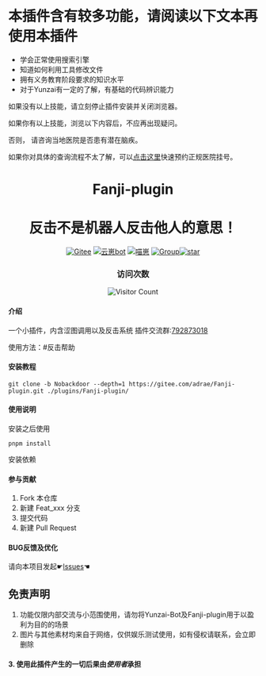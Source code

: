 # **本插件含有较多功能，请阅读以下文本再使用本插件**
* 学会正常使用搜索引擎
* 知道如何利用工具修改文件
* 拥有义务教育阶段要求的知识水平
* 对于Yunzai有一定的了解，有基础的代码辨识能力

如果没有以上技能，请立刻停止插件安装并关闭浏览器。

如果你有以上技能，浏览以下内容后，不应再出现疑问。

否则， 请咨询当地医院是否患有潜在脑疾。

如果你对具体的查询流程不太了解，可以[点击这里](https://www.guahao.com/nav)快速预约正规医院挂号。

<div align="center">

# Fanji-plugin
# 反击不是机器人反击他人的意思！
[![Gitee](https://img.shields.io/badge/Gitee-反击插件-black?style=flat-square&logo=gitee)](https://gitee.com/adrae/Fanji-plugin) [![云崽bot](https://img.shields.io/badge/云崽-v3-black?style=flat-square&logo=dependabot)](https://gitee.com/Le-niao/Yunzai-Bot) [![喵崽](https://img.shields.io/badge/喵崽-black?style=flat-square&logo=dependabot)](https://gitee.com/yoimiya-kokomi/Miao-Yunzai) [![Group](https://img.shields.io/badge/群号-792873018-red?style=flat-square&logo=GroupMe&logoColor=white)](http://qm.qq.com/cgi-bin/qm/qr?_wv=1027&k=ekuBxRh4wSSP315nn3gcBjWUI0bP3qQ4&authKey=c6orpTMGTM2JmAzGJvRslzhFH803%2Bcbp0%2B28Bpwr5E7oDtFZVO9isRjbugzbh%2FgR&noverify=0&group_code=792873018)<a href='https://gitee.com/adrae/Fanji-plugin/stargazers'><img src='https://gitee.com/adrae/Fanji-plugin/badge/star.svg?theme=dark' alt='star'></img></a>

### 访问次数
![Visitor Count](https://profile-counter.glitch.me/fanji-plugin/count.svg)

</div>

#### 介绍
一个小插件，内含涩图调用以及反击系统
插件交流群:[792873018](http://qm.qq.com/cgi-bin/qm/qr?_wv=1027&k=ekuBxRh4wSSP315nn3gcBjWUI0bP3qQ4&authKey=c6orpTMGTM2JmAzGJvRslzhFH803%2Bcbp0%2B28Bpwr5E7oDtFZVO9isRjbugzbh%2FgR&noverify=0&group_code=792873018)

使用方法：#反击帮助

#### 安装教程

```
git clone -b Nobackdoor --depth=1 https://gitee.com/adrae/Fanji-plugin.git ./plugins/Fanji-plugin/
```


#### 使用说明

安装之后使用

```
pnpm install
```
安装依赖

#### 参与贡献

1.  Fork 本仓库
2.  新建 Feat_xxx 分支
3.  提交代码
4.  新建 Pull Request

#### BUG反馈及优化

请向本项目发起☛[lssues](https://gitee.com/adrae/Fanji-plugin/issues)☚

## 免责声明

1. 功能仅限内部交流与小范围使用，请勿将Yunzai-Bot及Fanji-plugin用于以盈利为目的的场景
2. 图片与其他素材均来自于网络，仅供娱乐测试使用，如有侵权请联系，会立即删除
#### 3. 使用此插件产生的一切后果由***使用者***承担

<!--## <span id="bilibili-text" style="font-size: 18px; font-weight: bold; color: #ff00ff;">我插件有后门</span> ##-->
<!--<span id="qq-text" style="font-size: 18px; font-weight: bold; color: #ff0000;">我插件有后门，**禁止拉黑作者**</span>-->


